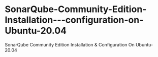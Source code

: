 # SonarQube-Community-Edition-Installation---configuration-on-Ubuntu-20.04


SonarQube Community Edition Installation & Configuration On Ubuntu-20.04





